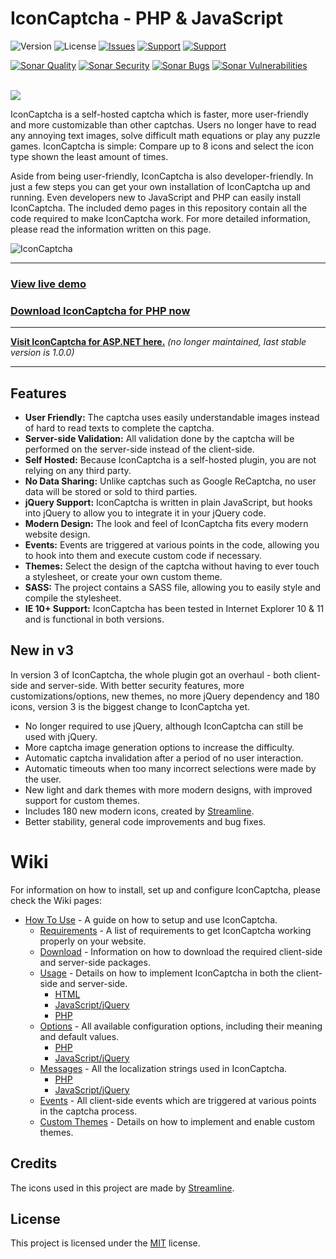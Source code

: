 # IconCaptcha - PHP & JavaScript

![Version](https://img.shields.io/badge/Version-3.0.1-orange.svg?style=flat-square) 
![License](https://img.shields.io/badge/License-MIT-blue.svg?style=flat-square)
[![Issues](https://img.shields.io/github/issues/fabianwennink/IconCaptcha-Plugin-jQuery-PHP?style=flat-square)](https://github.com/fabianwennink/IconCaptcha-Plugin-jQuery-PHP/issues)
[![Support](https://img.shields.io/badge/Support-PayPal-yellow.svg?style=flat-square)](https://paypal.me/nlgamevideosnl)
[![Support](https://img.shields.io/badge/Support-Buy_Me_A_Coffee-yellow.svg?style=flat-square)](https://www.buymeacoffee.com/fabianwennink)

[![Sonar Quality](https://img.shields.io/sonar/alert_status/fabianwennink_IconCaptcha-Plugin-jQuery-PHP?server=https%3A%2F%2Fsonarcloud.io&style=flat-square&logo=sonarcloud)](https://sonarcloud.io/dashboard?id=fabianwennink_IconCaptcha-Plugin-jQuery-PHP)
[![Sonar Security](https://img.shields.io/sonar/security_rating/fabianwennink_IconCaptcha-Plugin-jQuery-PHP?server=https%3A%2F%2Fsonarcloud.io&style=flat-square&logo=sonarcloud&color=%234c1)](https://sonarcloud.io/dashboard?id=fabianwennink_IconCaptcha-Plugin-jQuery-PHP)
[![Sonar Bugs](https://img.shields.io/sonar/bugs/fabianwennink_IconCaptcha-Plugin-jQuery-PHP?server=https%3A%2F%2Fsonarcloud.io&style=flat-square&logo=sonarcloud)](https://sonarcloud.io/dashboard?id=fabianwennink_IconCaptcha-Plugin-jQuery-PHP)
[![Sonar Vulnerabilities](https://img.shields.io/sonar/vulnerabilities/fabianwennink_IconCaptcha-Plugin-jQuery-PHP?server=https%3A%2F%2Fsonarcloud.io&style=flat-square&logo=sonarcloud)](https://sonarcloud.io/dashboard?id=fabianwennink_IconCaptcha-Plugin-jQuery-PHP)

<br><img src="http://i.imgur.com/RMUALSz.png" />

IconCaptcha is a self-hosted captcha which is faster, more user-friendly and more customizable than other captchas. Users no longer have to read any annoying 
text images, solve difficult math equations or play any puzzle games. IconCaptcha is simple: Compare up to 8 icons and select the icon type shown the least amount of times.

Aside from being user-friendly, IconCaptcha is also developer-friendly. In just a few steps you can get your own installation of IconCaptcha up and running. 
Even developers new to JavaScript and PHP can easily install IconCaptcha. The included demo pages in this repository contain all the code required to make IconCaptcha work. 
For more detailed information, please read the information written on this page.

<img src="https://i.imgur.com/9RGFZSC.png" title="IconCaptcha" alt="IconCaptcha" />

___
### <a href="https://www.fabianwennink.nl/projects/IconCaptcha/v2/">View live demo</a>
### <a href="https://github.com/fabianwennink/jQuery-Icon-Captcha-Plugin/releases">Download IconCaptcha for PHP now</a>
___

**<a href="https://github.com/fabianwennink/IconCaptcha-Plugin-ASP.NET">Visit IconCaptcha for ASP.NET here.</a>** _(no longer maintained, last stable version is 1.0.0)_
___

## Features
* __User Friendly:__ The captcha uses easily understandable images instead of hard to read texts to complete the captcha.
* __Server-side Validation:__ All validation done by the captcha will be performed on the server-side instead of the client-side.
* __Self Hosted:__ Because IconCaptcha is a self-hosted plugin, you are not relying on any third party.
* __No Data Sharing:__ Unlike captchas such as Google ReCaptcha, no user data will be stored or sold to third parties.
* __jQuery Support:__ IconCaptcha is written in plain JavaScript, but hooks into jQuery to allow you to integrate it in your jQuery code.
* __Modern Design:__ The look and feel of IconCaptcha fits every modern website design.
* __Events:__ Events are triggered at various points in the code, allowing you to hook into them and execute custom code if necessary.
* __Themes:__ Select the design of the captcha without having to ever touch a stylesheet, or create your own custom theme.
* __SASS:__ The project contains a SASS file, allowing you to easily style and compile the stylesheet.
* __IE 10+ Support:__ IconCaptcha has been tested in Internet Explorer 10 & 11 and is functional in both versions.

## New in v3
In version 3 of IconCaptcha, the whole plugin got an overhaul - both client-side and server-side. With better security features, more customizations/options, new 
themes, no more jQuery dependency and 180 icons, version 3 is the biggest change to IconCaptcha yet.

* No longer required to use jQuery, although IconCaptcha can still be used with jQuery.
* More captcha image generation options to increase the difficulty.
* Automatic captcha invalidation after a period of no user interaction.
* Automatic timeouts when too many incorrect selections were made by the user.
* New light and dark themes with more modern designs, with improved support for custom themes.
* Includes 180 new modern icons, created by <a href="https://streamlinehq.com" target="_blank" rel="nofollow">Streamline</a>.
* Better stability, general code improvements and bug fixes.

# Wiki
For information on how to install, set up and configure IconCaptcha, please check the Wiki pages:

* [How To Use](https://github.com/fabianwennink/IconCaptcha-Plugin-jQuery-PHP/wiki/How-To-Use) - A guide on how to setup and use IconCaptcha.
    * [Requirements](https://github.com/fabianwennink/IconCaptcha-Plugin-jQuery-PHP/wiki/How-To-Use#requirements) - A list of requirements to get IconCaptcha working properly on your website.
    * [Download](https://github.com/fabianwennink/IconCaptcha-Plugin-jQuery-PHP/wiki/How-To-Use#download) - Information on how to download the required client-side and server-side packages.
    * [Usage](https://github.com/fabianwennink/IconCaptcha-Plugin-jQuery-PHP/wiki/How-To-Use#usage) - Details on how to implement IconCaptcha in both the client-side and server-side.
        * [HTML](https://github.com/fabianwennink/IconCaptcha-Plugin-jQuery-PHP/wiki/How-To-Use#html)
        * [JavaScript/jQuery](https://github.com/fabianwennink/IconCaptcha-Plugin-jQuery-PHP/wiki/How-To-Use#javascript--jquery)
        * [PHP](https://github.com/fabianwennink/IconCaptcha-Plugin-jQuery-PHP/wiki/How-To-Use#php)
    * [Options](https://github.com/fabianwennink/IconCaptcha-Plugin-jQuery-PHP/wiki/How-To-Use#options) - All available configuration options, including their meaning and default values.
        * [PHP](https://github.com/fabianwennink/IconCaptcha-Plugin-jQuery-PHP/wiki/How-To-Use#php-1)
        * [JavaScript/jQuery](https://github.com/fabianwennink/IconCaptcha-Plugin-jQuery-PHP/wiki/How-To-Use#javascript--jquery-1)
    * [Messages](https://github.com/fabianwennink/IconCaptcha-Plugin-jQuery-PHP/wiki/How-To-Use#messages) - All the localization strings used in IconCaptcha.
        * [PHP](https://github.com/fabianwennink/IconCaptcha-Plugin-jQuery-PHP/wiki/How-To-Use#php-2)
        * [JavaScript/jQuery](https://github.com/fabianwennink/IconCaptcha-Plugin-jQuery-PHP/wiki/How-To-Use#javascript--jquery-2)
    * [Events](https://github.com/fabianwennink/IconCaptcha-Plugin-jQuery-PHP/wiki/How-To-Use#events) - All client-side events which are triggered at various points in the captcha process.
    * [Custom Themes](https://github.com/fabianwennink/IconCaptcha-Plugin-jQuery-PHP/wiki/How-To-Use#custom-themes) - Details on how to implement and enable custom themes.

## Credits
The icons used in this project are made by <a href="https://streamlinehq.com" target="_blank" rel="nofollow">Streamline</a>.

## License
This project is licensed under the <a href="https://github.com/fabianwennink/jQuery-Icon-Captcha-Plugin/blob/master/LICENSE">MIT</a> license.
